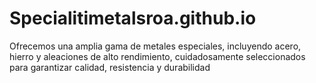 # Specialitimetalsroa.github.io
Ofrecemos una amplia gama de metales especiales, incluyendo acero, hierro y aleaciones de alto rendimiento, cuidadosamente seleccionados para garantizar calidad, resistencia y durabilidad
